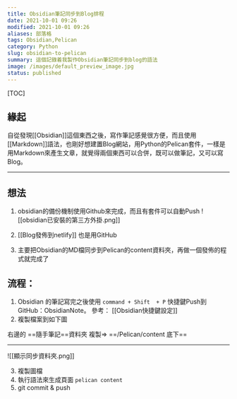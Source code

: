 ```yaml
---
title: Obsidian筆記同步到Blog排程
date: 2021-10-01 09:26
modified: 2021-10-01 09:26
aliases: 部落格 
tags: Obsidian,Pelican
category: Python
slug: obsidian-to-pelican
summary: 這個記錄着我製作Obsidian筆記同步到blog的語法
image: /images/default_preview_image.jpg
status: published
---
```


[TOC]


## 緣起

自從發現[[Obsidian]]這個東西之後，寫作筆記感覺很方便，而且使用[[Markdown]]語法，也剛好想建置Blog網站，用Python的Pelican套件，一樣是用Markdown來產生文章，就覺得兩個東西可以合併，既可以做筆記，又可以寫Blog。

---


## 想法

1. obsidian的備份機制使用Github來完成，而且有套件可以自動Push
![[obsidian已安裝的第三方外掛.png]]

2. [[Blog發佈到netlify]] 也是用GitHub

3. 主要把Obsidian的MD檔同步到Pelican的content資料夾，再做一個發佈的程式就完成了

## 流程：

1. Obsidian 的筆記寫完之後使用 `command + Shift  + P` 快捷鍵Push到GitHub：ObsidianNote。 參考：   [[Obsidian快捷鍵設定]]
2. 複製檔案到如下圖

右邊的 ==隨手筆記==資料夾 複製=> ==/Pelican/content 底下==

---

![[顯示同步資料夾.png]]

3. 複製圖檔
4. 執行語法來生成頁面 `pelican content`
5. git commit & push